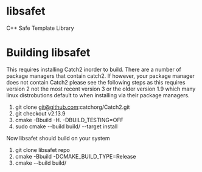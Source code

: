 # libsafet
C++ Safe Template Library

# Building libsafet
This requires installing Catch2 inorder to build. There are a number of package managers that contain catch2. If however, your package manager does not contain Catch2 please see the following steps as this requires version 2 not the most recent version 3 or the older version 1.9 which many linux distrobutions default to when installing via their package managers.

1. git clone git@github.com:catchorg/Catch2.git
2. git checkout v2.13.9
3. cmake -Bbuild -H. -DBUILD_TESTING=OFF
4. sudo cmake --build build/ --target install

Now libsafet should build on your system

1. git clone libsafet repo
2. cmake -Bbuild -DCMAKE_BUILD_TYPE=Release
3. cmake --build build/

